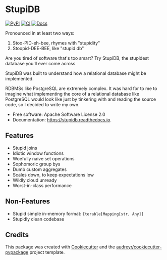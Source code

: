 # StupiDB

[![PyPI](https://img.shields.io/pypi/v/stupidb.svg)](https://pypi.python.org/pypi/stupidb)
[![CI](https://github.com/cpcloud/stupidb/actions/workflows/ci.yml/badge.svg?branch=master)](https://github.com/cpcloud/stupidb/actions/workflows/ci.yml)
[![Docs](https://readthedocs.org/projects/stupidb/badge/?version=latest)](https://stupidb.readthedocs.io/en/latest/?badge=latest)

Pronounced in at least two ways:

1. Stoo-PID-eh-bee, rhymes with "stupidity"
2. Stoopid-DEE-BEE, like "stupid db"

Are you tired of software that's too smart? Try StupiDB, the stupidest database
you'll ever come across.

StupiDB was built to understand how a relational database might be implemented.

RDBMSs like PostgreSQL are extremely complex. It was hard for to me to imagine
what implementing the core of a relational database like PostgreSQL would look
like just by tinkering with and reading the source code, so I decided to write
my own.

- Free software: Apache Software License 2.0
- Documentation: https://stupidb.readthedocs.io.

## Features

- Stupid joins
- Idiotic window functions
- Woefully naive set operations
- Sophomoric group bys
- Dumb custom aggregates
- Scales down, to keep expectations low
- Wildly cloud unready
- Worst-in-class performance

## Non-Features

- Stupid simple in-memory format: `Iterable[Mapping[str, Any]]`
- Stupidly clean codebase

## Credits

This package was created with
[Cookiecutter](https://github.com/audreyr/cookiecutter) and the
[audreyr/cookiecutter-pypackage](https://github.com/audreyr/cookiecutter-pypackage)
project template.
